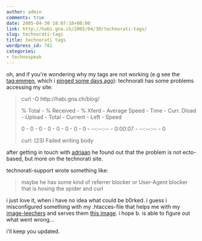 ```yaml
---
author: admin
comments: true
date: 2005-04-30 18:07:18+00:00
link: http://habi.gna.ch/2005/04/30/technorati-tags/
slug: technorati-tags
title: technorati tags
wordpress_id: 781
categories:
- technospeak
---
```



oh, and if you're wondering why my tags are not working (e.g see the [tag:emmen](http://www.technorati.com/tag/emmen), which i [pinged some days ago](http://habi.gna.ch/blog/archives/000581.html)): technorati has some problems accessing my site:


<blockquote>
curl -O http://habi.gna.ch/blog/
  
% Total - % Received - % Xferd - Average Speed - Time - Curr. Dload - Upload - Total - Current - Left - Speed
  
0 - 0 - 0 - 0 - 0 - 0 - 0 - 0 - --:--:-- - 0:00:07 - --:--:-- - 0
  
curl: (23) Failed writing body
</blockquote>


after getting in touch with [adriaan](http://ecto.kung-foo.tv/) he found out that the problem is not ecto-based, but more on the technorati site.
  
technorati-support wrote something like:


<blockquote>
maybe he has some kind of referrer blocker or User-Agent blocker that is hosing the spider and curl
</blockquote>


i just love it, when i have no idea what could be b0rked. i guess i misconfigured something with my .htacces-file that helps me with my [image-leechers](http://www.spotleid.de/forum/chilli-con-zert/11706-800.html) and serves them [this image](http://habi.gna.ch/bad.jpeg). i hope b. is able to figure out what went wrong...
  
i'll keep you updated.

